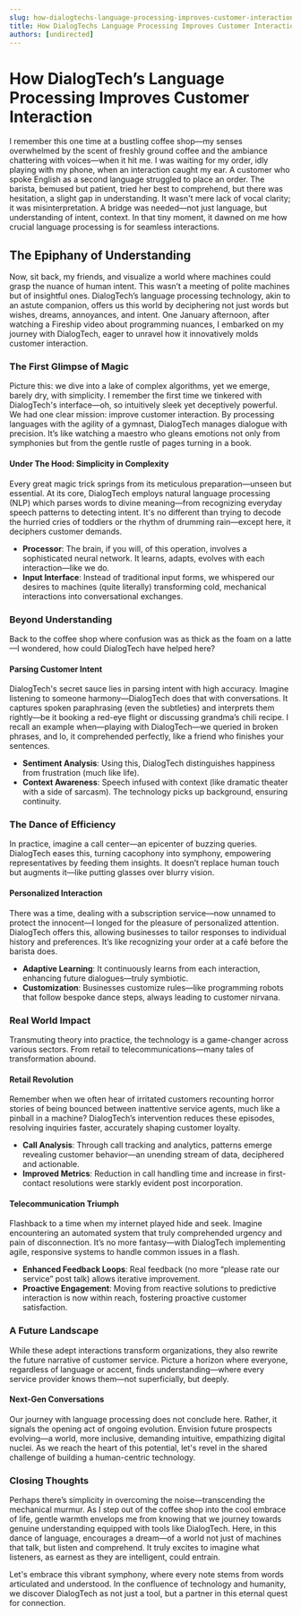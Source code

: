```yaml
---
slug: how-dialogtechs-language-processing-improves-customer-interaction
title: How DialogTechs Language Processing Improves Customer Interaction
authors: [undirected]
---
```



# How DialogTech’s Language Processing Improves Customer Interaction

I remember this one time at a bustling coffee shop—my senses overwhelmed by the scent of freshly ground coffee and the ambiance chattering with voices—when it hit me. I was waiting for my order, idly playing with my phone, when an interaction caught my ear. A customer who spoke English as a second language struggled to place an order. The barista, bemused but patient, tried her best to comprehend, but there was hesitation, a slight gap in understanding. It wasn't mere lack of vocal clarity; it was misinterpretation. A bridge was needed—not just language, but understanding of intent, context. In that tiny moment, it dawned on me how crucial language processing is for seamless interactions.

## The Epiphany of Understanding

Now, sit back, my friends, and visualize a world where machines could grasp the nuance of human intent. This wasn’t a meeting of polite machines but of insightful ones. DialogTech’s language processing technology, akin to an astute companion, offers us this world by deciphering not just words but wishes, dreams, annoyances, and intent. One January afternoon, after watching a Fireship video about programming nuances, I embarked on my journey with DialogTech, eager to unravel how it innovatively molds customer interaction.

### The First Glimpse of Magic

Picture this: we dive into a lake of complex algorithms, yet we emerge, barely dry, with simplicity. I remember the first time we tinkered with DialogTech's interface—oh, so intuitively sleek yet deceptively powerful. We had one clear mission: improve customer interaction. By processing languages with the agility of a gymnast, DialogTech manages dialogue with precision. It’s like watching a maestro who gleans emotions not only from symphonies but from the gentle rustle of pages turning in a book. 

#### Under The Hood: Simplicity in Complexity

Every great magic trick springs from its meticulous preparation—unseen but essential. At its core, DialogTech employs natural language processing (NLP) which parses words to divine meaning—from recognizing everyday speech patterns to detecting intent. It's no different than trying to decode the hurried cries of toddlers or the rhythm of drumming rain—except here, it deciphers customer demands.

- **Processor**: The brain, if you will, of this operation, involves a sophisticated neural network. It learns, adapts, evolves with each interaction—like we do. 
- **Input Interface**: Instead of traditional input forms, we whispered our desires to machines (quite literally) transforming cold, mechanical interactions into conversational exchanges.

### Beyond Understanding

Back to the coffee shop where confusion was as thick as the foam on a latte—I wondered, how could DialogTech have helped here? 

#### Parsing Customer Intent

DialogTech's secret sauce lies in parsing intent with high accuracy. Imagine listening to someone harmony—DialogTech does that with conversations. It captures spoken paraphrasing (even the subtleties) and interprets them rightly—be it booking a red-eye flight or discussing grandma’s chili recipe. I recall an example when—playing with DialogTech—we queried in broken phrases, and lo, it comprehended perfectly, like a friend who finishes your sentences.

- **Sentiment Analysis**: Using this, DialogTech distinguishes happiness from frustration (much like life). 
- **Context Awareness**: Speech infused with context (like dramatic theater with a side of sarcasm). The technology picks up background, ensuring continuity.

### The Dance of Efficiency

In practice, imagine a call center—an epicenter of buzzing queries. DialogTech eases this, turning cacophony into symphony, empowering representatives by feeding them insights. It doesn’t replace human touch but augments it—like putting glasses over blurry vision.

#### Personalized Interaction

There was a time, dealing with a subscription service—now unnamed to protect the innocent—I longed for the pleasure of personalized attention. DialogTech offers this, allowing businesses to tailor responses to individual history and preferences. It’s like recognizing your order at a café before the barista does.

- **Adaptive Learning**: It continuously learns from each interaction, enhancing future dialogues—truly symbiotic.
- **Customization**: Businesses customize rules—like programming robots that follow bespoke dance steps, always leading to customer nirvana.

### Real World Impact

Transmuting theory into practice, the technology is a game-changer across various sectors. From retail to telecommunications—many tales of transformation abound.

#### Retail Revolution

Remember when we often hear of irritated customers recounting horror stories of being bounced between inattentive service agents, much like a pinball in a machine? DialogTech’s intervention reduces these episodes, resolving inquiries faster, accurately shaping customer loyalty.

- **Call Analysis**: Through call tracking and analytics, patterns emerge revealing customer behavior—an unending stream of data, deciphered and actionable.
- **Improved Metrics**: Reduction in call handling time and increase in first-contact resolutions were starkly evident post incorporation.

#### Telecommunication Triumph

Flashback to a time when my internet played hide and seek. Imagine encountering an automated system that truly comprehended urgency and pain of disconnection. It’s no more fantasy—with DialogTech implementing agile, responsive systems to handle common issues in a flash.

- **Enhanced Feedback Loops**: Real feedback (no more “please rate our service” post talk) allows iterative improvement.
- **Proactive Engagement**: Moving from reactive solutions to predictive interaction is now within reach, fostering proactive customer satisfaction.

### A Future Landscape

While these adept interactions transform organizations, they also rewrite the future narrative of customer service. Picture a horizon where everyone, regardless of language or accent, finds understanding—where every service provider knows them—not superficially, but deeply.

#### Next-Gen Conversations

Our journey with language processing does not conclude here. Rather, it signals the opening act of ongoing evolution. Envision future prospects evolving—a world, more inclusive, demanding intuitive, empathizing digital nuclei. As we reach the heart of this potential, let's revel in the shared challenge of building a human-centric technology.

### Closing Thoughts

Perhaps there’s simplicity in overcoming the noise—transcending the mechanical murmur. As I step out of the coffee shop into the cool embrace of life, gentle warmth envelops me from knowing that we journey towards genuine understanding equipped with tools like DialogTech. Here, in this dance of language, encourages a dream—of a world not just of machines that talk, but listen and comprehend. It truly excites to imagine what listeners, as earnest as they are intelligent, could entrain.

Let's embrace this vibrant symphony, where every note stems from words articulated and understood. In the confluence of technology and humanity, we discover DialogTech as not just a tool, but a partner in this eternal quest for connection.